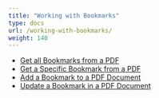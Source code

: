 ```yaml
---
title: "Working with Bookmarks"
type: docs
url: /working-with-bookmarks/
weight: 140
---
```


- [Get all Bookmarks from a PDF](/get-all-bookmarks-from-a-pdf-html/)
- [Get a Specific Bookmark from a PDF](/get-a-specific-bookmark-from-a-pdf-html/)
- [Add a Bookmark to a PDF Document](/add-a-bookmark-to-a-pdf-document-html/)
- [Update a Bookmark in a PDF Document](/update-a-bookmark-in-a-pdf-document-html/)
